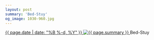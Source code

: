 ```yaml
---
layout: post
summary: 'Bed-Stuy'
og_image: 1030-960.jpg
---
```


<p>
 <time>
  <a href="/1030">
   {{ page.date | date: "%B %-d, %Y" }}
  </a>
 </time>
 <a href="/1030">
  <img alt="{{ page.summary }}" sizes="(min-width: 700px) 50vw, calc(100vw - 2rem)" src="{{ site.assets_url }}/1030-480.jpg" srcset="{{ site.assets_url }}/1030-240.jpg 240w, {{ site.assets_url }}/1030-480.jpg 480w, {{ site.assets_url }}/1030-720.jpg 720w, {{ site.assets_url }}/1030-960.jpg 960w"/>
 </a>
 <span>
  Bed-Stuy
 </span>
</p>
